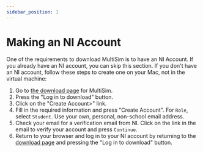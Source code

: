 ```yaml
---
sidebar_position: 1
---
```


# Making an NI Account

One of the requirements to download MultiSim is to have an NI Account. If you already have an NI account, you can skip this section. If you don't have an NI account, follow these steps to create one on your Mac, not in the virtual machine:

1. Go to [the download page](https://www.ni.com/en-us/support/downloads/software-products/download.multisim.html#369660) for MultiSim.
2. Press the "Log in to download" button.
3. Click on the "Create Account>" link.
4. Fill in the required information and press "Create Account". For `Role`, select `Student`. Use your own, personal, non-school email address.
5. Check your email for a verification email from NI. Click on the link in the email to verify your account and press `Continue`.
6. Return to your browser and log in to your NI account by returning to the [download page](https://www.ni.com/en-us/support/downloads/software-products/download.multisim.html#369660) and pressing the "Log in to download" button.
